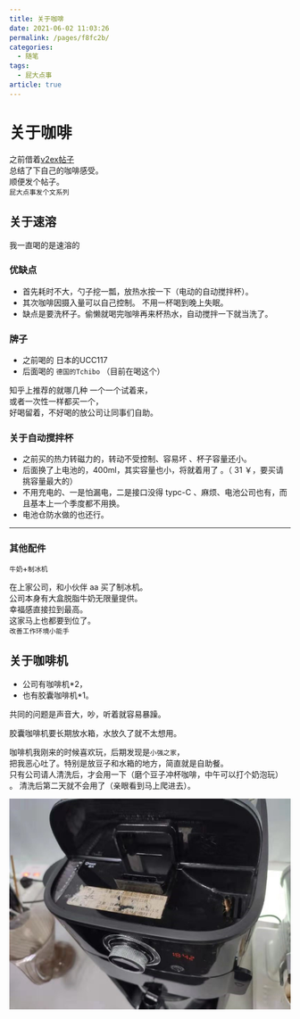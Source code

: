 ```yaml
---
title: 关于咖啡
date: 2021-06-02 11:03:26
permalink: /pages/f8fc2b/
categories: 
  - 随笔
tags: 
  - 屁大点事
article: true
---
```

# 关于咖啡

之前借着[v2ex帖子](https://www.v2ex.com/t/779002?p=1)  
总结了下自己的咖啡感受。  
顺便发个帖子。  
`屁大点事发个文系列`

## 关于速溶

我一直喝的是速溶的

### 优缺点

- 首先耗时不大，勺子挖一瓢，放热水按一下（电动的自动搅拌杯）。
- 其次咖啡因摄入量可以自己控制。 不用一杯喝到晚上失眠。
- 缺点是要洗杯子。偷懒就喝完咖啡再来杯热水，自动搅拌一下就当洗了。

### 牌子

- 之前喝的 日本的UCC117
- 后面喝的 `德国的Tchibo` （目前在喝这个）

知乎上推荐的就哪几种 一个一个试着来，  
或者一次性一样都买一个，  
好喝留着，不好喝的放公司让同事们自助。  

### 关于自动搅拌杯

- 之前买的热力转磁力的，转动不受控制、容易坏 、杯子容量还小。
- 后面换了上电池的，400ml，其实容量也小，将就着用了 。（ 31 ￥，要买请挑容量最大的）
- 不用充电的、一是怕漏电，二是接口没得 typc-C 、麻烦、电池公司也有，而且基本上一个季度都不用换。
- 电池仓防水做的也还行。

---

### 其他配件

`牛奶`+`制冰机`

在上家公司，和小伙伴 aa 买了制冰机。  
公司本身有大盒脱脂牛奶无限量提供。  
幸福感直接拉到最高。  
这家马上也都要到位了。  
`改善工作环境小能手`

## 关于咖啡机

- 公司有咖啡机*2，
- 也有胶囊咖啡机*1。

共同的问题是声音大，吵，听着就容易暴躁。

胶囊咖啡机要长期放水箱，水放久了就不太想用。

咖啡机我刚来的时候喜欢玩，后期发现是`小强之家`，  
把我恶心吐了。特别是放豆子和水箱的地方，简直就是自助餐。  
只有公司请人清洗后，才会用一下（磨个豆子冲杯咖啡，中午可以打个奶泡玩）  。
清洗后第二天就不会用了（亲眼看到马上爬进去）。  

![小强之家](../images/2021-06-02-11-05-49.png)
